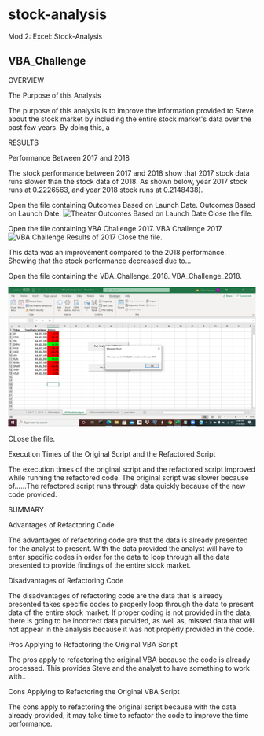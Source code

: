 # stock-analysis
Mod 2: Excel: Stock-Analysis 
## VBA_Challenge

OVERVIEW 

The Purpose of this Analysis 
	
The purpose of this analysis is to improve the information provided to Steve about the stock market by including the entire stock market's data over the past few years. By doing this, a  

RESULTS  

Performance Between 2017 and 2018
	
The stock performance between 2017 and 2018 show that 2017 stock data runs slower than the stock data of 2018. As shown below, year 2017 stock runs at 0.2226563, and year 2018 stock runs at 0.2148438). 

Open the file containing Outcomes Based on Launch Date.
Outcomes Based on Launch Date.
![Theater Outcomes Based on Launch Date](./Theater_Outcomes_vs_Launch.png)
Close the file.


Open the file containing VBA Challenge 2017.
VBA Challenge 2017.
![VBA Challenge Results of 2017](./VBA_Challlenge_2017.png)
Close the file.

This data was an improvement compared to the 2018 performance. Showing that the stock performance decreased due to... 

Open the file containing the VBA_Challenge_2018.
VBA_Challenge_2018.

![VBA_Challenge_2018](./VBA_Challenge_2018.png)

CLose the file. 
 
 Execution Times of the Original Script and the Refactored Script 

The execution times of the original script and the refactored script improved while running the refactored code. The original script was slower because of......The refactored script runs through data quickly because of the new code provided.  

SUMMARY  

Advantages of Refactoring Code 
	
The advantages of refactoring code are that the data is already presented for the analyst to present. With the data provided the analyst will have to enter specific codes in order for the data to loop through all the data presented to provide findings of the entire stock market.  

Disadvantages of Refactoring Code 

The disadvantages of refactoring code are the data that is already presented takes specific codes to properly loop through the data to present data of the entire stock market. If proper coding is not provided in the data, there is going to be incorrect data provided, as well as, missed data that will not appear in the analysis because it was not properly provided in the code.   

Pros Applying to Refactoring the Original VBA Script 

The pros apply to refactoring the original VBA because the code is already processed. This provides Steve and the analyst to have something to work with.. 

Cons Applying to Refactoring the Original VBA Script 

The cons apply to refactoring the original script because with the data already provided, it may take time to refactor the code to improve the time performance. 
